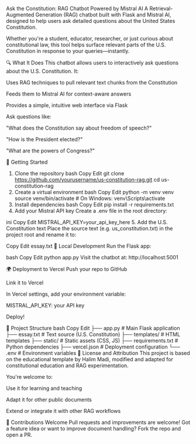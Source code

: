 Ask the Constitution: RAG Chatbot Powered by Mistral AI
A Retrieval-Augmented Generation (RAG) chatbot built with Flask and Mistral AI, designed to help users ask detailed questions about the United States Constitution.

Whether you're a student, educator, researcher, or just curious about constitutional law, this tool helps surface relevant parts of the U.S. Constitution in response to your queries—instantly.

🔍 What It Does
This chatbot allows users to interactively ask questions about the U.S. Constitution. It:

Uses RAG techniques to pull relevant text chunks from the Constitution

Feeds them to Mistral AI for context-aware answers

Provides a simple, intuitive web interface via Flask

Ask questions like:

"What does the Constitution say about freedom of speech?"

"How is the President elected?"

"What are the powers of Congress?"

🚀 Getting Started
1. Clone the repository
bash
Copy
Edit
git clone https://github.com/yourusername/us-constitution-rag.git
cd us-constitution-rag
2. Create a virtual environment
bash
Copy
Edit
python -m venv venv
source venv/bin/activate  # On Windows: venv\Scripts\activate
3. Install dependencies
bash
Copy
Edit
pip install -r requirements.txt
4. Add your Mistral API key
Create a .env file in the root directory:

ini
Copy
Edit
MISTRAL_API_KEY=your_api_key_here
5. Add the U.S. Constitution text
Place the source text (e.g. us_constitution.txt) in the project root and rename it to:

Copy
Edit
essay.txt
🧪 Local Development
Run the Flask app:

bash
Copy
Edit
python app.py
Visit the chatbot at: http://localhost:5001

🌍 Deployment to Vercel
Push your repo to GitHub

Link it to Vercel

In Vercel settings, add your environment variable:

MISTRAL_API_KEY: your API key

Deploy!

🔧 Project Structure
bash
Copy
Edit
├── app.py              # Main Flask application
├── essay.txt           # Text source (U.S. Constitution)
├── templates/          # HTML templates
├── static/             # Static assets (CSS, JS)
├── requirements.txt    # Python dependencies
├── vercel.json         # Deployment configuration
└── .env                # Environment variables
📘 License and Attribution
This project is based on the educational template by Halim Madi, modified and adapted for constitutional education and RAG experimentation.

You're welcome to:

Use it for learning and teaching

Adapt it for other public documents

Extend or integrate it with other RAG workflows

🤝 Contributions Welcome
Pull requests and improvements are welcome! Got a feature idea or want to improve document handling? Fork the repo and open a PR.

